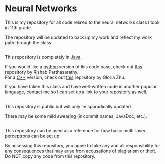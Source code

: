 # Neural Networks
This is my repository for all code related to the neural networks class I took in 11th grade.

The repository will be updated to back up my work and reflect my work path through the class.
##
This repository is completely in [Java](https://www.oracle.com/java/).

If you would like a [python](https://www.python.org/) version of this code base, check out [this](https://github.com/rishab-partha/Neural-Networks) repository by Rishab Parthasarathy.  
For a [C++](http://www.cplusplus.com/) version, check out [this](https://github.com/g10ria/ATCS-Neural-Networks) repository by Gloria Zhu.

If you have taken this class and have well-written code in another popular language, contact me so I can set up a link to your repository as well.
##
This repository is public but will only be sporadically updated.

There may be some mild swearing (in commit names, JavaDoc, etc.).
##
This repository can be used as a reference for how basic multi-layer perceptrons can be set up.

By accessing this repository, you agree to take any and all responsibility for any consequences that may arise from accusations of plagiarism or theft. Do NOT copy any code from this repository.
